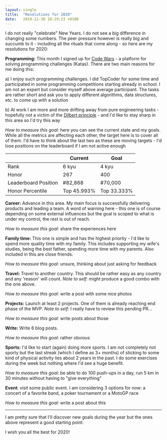 ```yaml
---
layout: single
title:  "Resolutions for 2020"
date:   2019-12-30 18:29:23 +0100
---
```


I do not really "celebrate" New Years. I do not see a big difference in changing some numbers. The peer pressure however is really big and succumb to it - including all the rituals that come along - so here are my resolutions for 2020:

**Programming:** This month I signed up for [Code Wars][code-wars] - a platform for solving programming challenges (Katas). There are two main reasons for me doing this:

a) I enjoy such programming challenges. I did TopCoder for some time and participated in some programming competitions starting already in school. I am not an expert but consider myself above average participant. The tasks are rather short and ask you to apply different algorithms, data structures, etc. to come up with a solution

b) At work I am more and more drifting away from pure engineering tasks - hopefully not a victim of the [Dilbert principle][dilbert-principle] - and I'd like to stay sharp in this area so I'd try this way

*How to measure this goal:* here you can see the current state and my goals. While all the metrics are affecting each other, the target here is to cover all of them. I'd have to think about the last two as these are moving targets - I'd lose positions on the leaderboard if I am not active enough

|                      | Current     | Goal        |
|----------------------|-------------|-------------|
| Rank                 | 6 kyu       | 4 kyu       |
| Honor                | 267         | 400         |
| Leaderboard Position | #82,868     | #70,000     |
| Honor Percentile     | Top 45.993% | Top 33.333% |

**Career:** Advance in this area. My main focus is successfully delivering products and leading a team. A word of warning here - this one is of course depending on some external influences but the goal is scoped to what is under my control, the rest is out of reach.

*How to measure this goal:* share the experiences here

**Family time:** This one is simple and has the highest priority - I'd like to spend more quality time with my family. This includes supporting my wife's studies, being the best father, spending more time with my parents. Also included in this are close friends.

*How to measure this goal:* unsure, thinking about just asking for feedback

**Travel:** Travel to another country. This should be rather easy as any country and any 'reason' will count. *Note to self:* might produce a good combo with the one above.

*How to measure this goal:* write a post with some nice photos

**Projects:** Launch at least 2 projects. One of them is already reaching end phase of the MVP. *Note to self:* I really have to review this pending PR...

*How to measure this goal:* write posts about those

**Write:** Write 6 blog posts.

*How to measure this goal:* rather obvious

**Sports:** I'd like to start (again) doing more sports. I am not completely not sporty but the last streak (which I define as 3+ months) of sticking to some kind of physical activity lies about 2 years in the past. I do some exercises during the week but nothing where I'd see a huge benefit.

*How to measure this goal:* be able to do 100 push-ups in a day, run 5 km in 30 minutes without having to "give everything"

**Event**: visit some public event. I am considering 3 options for now: a concert of a favorite band, a poker tournament or a MotoGP race

*How to measure this goal:* write a post about this 

----------


I am pretty sure that I'll discover new goals during the year but the ones above represent a good starting point.

I wish you all the best for 2020!

[code-wars]: https://www.codewars.com/users/antonsarov
[dilbert-principle]: https://en.wikipedia.org/wiki/Dilbert_principle
